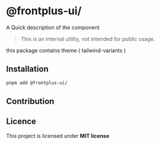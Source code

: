 # @frontplus-ui/

A Quick description of the component

> This is an internal utility, not intended for public usage.

this package contains theme ( tailwind-variants )
 
## Installation

```sh
pnpm add @frontplus-ui/
```

## Contribution

## Licence

This project is licensed under **MIT license**
